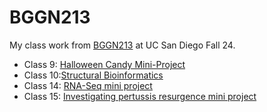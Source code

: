 # BGGN213
My class work from [BGGN213](https://bioboot.github.io/bggn213_F24/schedule/#19) at UC San Diego Fall 24.
- Class 9: [Halloween Candy Mini-Project](https://github.com/Squirrelooooop/bggn213_github/blob/main/Class%209/lab9.md)
- Class 10:[Structural Bioinformatics](https://github.com/Squirrelooooop/bggn213_github/blob/main/Class%2010/lab10.qmd)
- Class 14: [RNA-Seq mini project](https://github.com/Squirrelooooop/bggn213_github/blob/main/Class%2014/lab14.qmd)
- Class 15: [Investigating pertussis resurgence mini project](https://github.com/Squirrelooooop/bggn213_github/blob/main/Class%2015/lab15.qmd)
